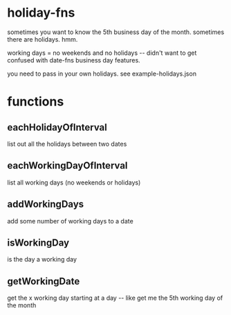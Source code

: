 # holiday-fns
sometimes you want to know the 5th business day of the month. sometimes there are holidays. hmm.

working days = no weekends and no holidays -- didn't want to get confused with date-fns business day features.

you need to pass in your own holidays. see example-holidays.json

# functions

## eachHolidayOfInterval
list out all the holidays between two dates

## eachWorkingDayOfInterval
list all working days (no weekends or holidays)

## addWorkingDays
add some number of working days to a date

## isWorkingDay
is the day a working day

## getWorkingDate
get the x working day starting at a day -- like get me the 5th working day of the month 



